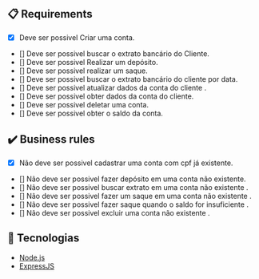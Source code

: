 ## :clipboard: Requirements

- [x] Deve ser possivel Criar uma conta.
- [] Deve ser possivel buscar o extrato bancário do Cliente.
- [] Deve ser possivel Realizar um depósito.
- [] Deve ser possivel realizar um saque.
- [] Deve ser possivel buscar o extrato bancário do cliente por data.
- [] Deve ser possivel atualizar dados da conta do cliente .
- [] Deve ser possivel obter dados da conta do cliente.
- [] Deve ser possivel deletar uma conta.
- [] Deve ser possivel obter o saldo da conta.

## :heavy_check_mark: Business rules

- [x] Não deve ser possivel cadastrar uma conta com cpf já existente.
- [] Não deve ser possivel fazer depósito em uma conta não existente.
- [] Não deve ser possivel buscar extrato em uma conta não existente .
- [] Não deve ser possivel fazer um saque em uma conta não existente .
- [] Não deve ser possivel fazer saque quando o saldo for insuficiente .
- [] Não deve ser possivel excluir uma conta não existente .

## :rocket: Tecnologias

- [Node.js](https://nodejs.org/en/)
- [ExpressJS](https://expressjs.com/pt-br/)
